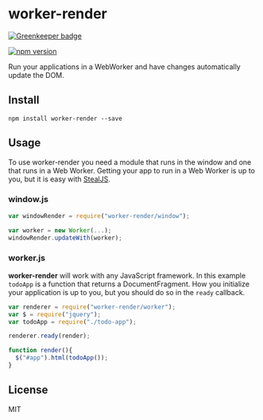 <!--
@page worker-render
@group worker-render.modules Modules
-->

# worker-render

[![Greenkeeper badge](https://badges.greenkeeper.io/canjs/worker-render.svg)](https://greenkeeper.io/)

[![npm version](https://badge.fury.io/js/worker-render.svg)](http://badge.fury.io/js/worker-render)

Run your applications in a WebWorker and have changes automatically update the DOM.

## Install

```shell
npm install worker-render --save
```

## Usage

To use worker-render you need a module that runs in the window and one that runs in a Web Worker.
Getting your app to run in a Web Worker is up to you, but it is easy with [StealJS](http://stealjs.com/).

### window.js

```js
var windowRender = require("worker-render/window");

var worker = new Worker(...);
windowRender.updateWith(worker);
```

### worker.js

**worker-render** will work with any JavaScript framework. In this example `todoApp` is a
function that returns a DocumentFragment. How you initialize your application is up
to you, but you should do so in the `ready` callback.

```js
var renderer = require("worker-render/worker");
var $ = require("jquery");
var todoApp = require("./todo-app");

renderer.ready(render);

function render(){
  $("#app").html(todoApp());
}
```

## License

MIT

